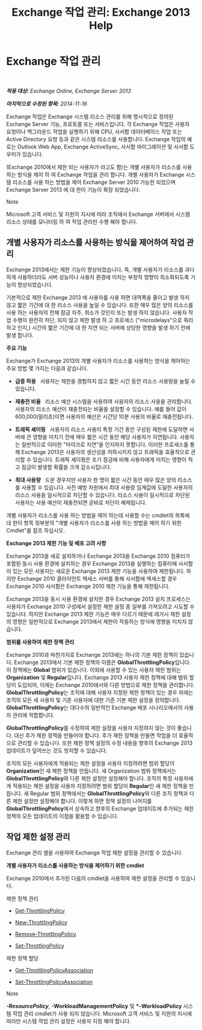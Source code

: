 ﻿---
title: 'Exchange 작업 관리: Exchange 2013 Help'
TOCTitle: Exchange 작업 관리
ms:assetid: 276740c4-bdb7-49f1-9470-ae6f2bfd65aa
ms:mtpsurl: https://technet.microsoft.com/ko-kr/library/JJ150503(v=EXCHG.150)
ms:contentKeyID: 50482746
ms.date: 05/22/2018
mtps_version: v=EXCHG.150
ms.translationtype: MT
---

# Exchange 작업 관리

 

_**적용 대상:** Exchange Online, Exchange Server 2013_

_**마지막으로 수정된 항목:** 2014-11-16_

Exchange 작업은 Exchange 시스템 리소스 관리를 위해 명시적으로 정의된 Exchange Server 기능, 프로토콜 또는 서비스입니다. 각 Exchange 작업은 사용자 요청이나 백그라운드 작업을 실행하기 위해 CPU, 사서함 데이터베이스 작업 또는 Active Directory 요청 등과 같은 시스템 리소스를 사용합니다. Exchange 작업의 예로는 Outlook Web App, Exchange ActiveSync, 사서함 마이그레이션 및 사서함 도우미가 있습니다.

(Exchange 2010에서 제한 되는 사용자가 라고도 함)는 개별 사용자가 리소스를 사용 하는 방식을 제어 하 여 Exchange 작업을 관리 합니다. 개별 사용자가 Exchange 시스템 리소스를 사용 하는 방법을 제어 Exchange Server 2010 가능한 되었으며 Exchange Server 2013 에 대 한이 기능이 확장 되었습니다.


> [!NOTE]
> Microsoft 고객 서비스 및 지원의 지시에 따라 조직에서 Exchange 서버에서 시스템 리소스 상태를 모니터링 하 여 작업 관리만 수행 해야 합니다.



## 개별 사용자가 리소스를 사용하는 방식을 제어하여 작업 관리

Exchange 2013에서는 제한 기능이 향상되었습니다. 즉, 개별 사용자가 리소스를 과다하게 사용하더라도 서버 성능이나 사용자 환경에 미치는 부정적 영향이 최소화되도록 기능이 향상되었습니다.

기본적으로 제한 Exchange 2013 에 사용자를 사용 하면 대역폭을 줄이고 발생 하지 않고 짧은 기간에 대 한 리소스 사용을 높일 수 있습니다. 또한 매우 많은 양의 리소스를 사용 하는 사용자의 전체 잠금 자주, 취소가 것인지 또는 발생 하지 않습니다. 사용자 작업 수행이 완전히 차단, 되지 않고 제한 발생 하 고 프로세스 ("microdelays"으로 쿼리하고 인지,) 시간의 짧은 기간에 대 한 지연 되는 서버에 상당한 영향을 발생 하기 전에 발생 합니다.

**주요 기능**

Exchange가 Exchange 2013의 개별 사용자가 리소스를 사용하는 방식을 제어하는 주요 방법 몇 가지는 다음과 같습니다.

  - **급증 허용**   사용자는 제한을 경험하지 않고 짧은 시간 동안 리소스 사용량을 늘릴 수 있습니다.

  - **재충전 비율**   리소스 예산 시스템을 사용하여 사용자의 리소스 사용을 관리합니다. 사용자의 리소스 예산이 재충전되는 비율을 설정할 수 있습니다. 예를 들어 값이 600,000(밀리초)이면 사용자의 예산은 시간당 10분 사용의 비율로 재충전됩니다.

  - **트래픽 셰이핑**   사용자의 리소스 사용이 특정 기간 동안 구성된 제한에 도달하면 서버에 큰 영향을 미치기 전에 매우 짧은 시간 동안 해당 사용자가 지연됩니다. 사용자는 일반적으로 이러한 "마이크로 지연"을 인지하지 못합니다. 이러한 프로세스를 통해 Exchange 2013은 사용자의 생산성을 저하시키지 않고 트래픽을 효율적으로 관리할 수 있습니다. 트래픽 셰이핑은 조기 잠금에 비해 사용자에게 미치는 영향이 적고 잠금이 발생할 확률을 크게 감소시킵니다.

  - **최대 사용량**   드문 경우지만 사용자 한 명이 짧은 시간 동안 매우 많은 양의 리소스를 사용할 수 있습니다. 사전 예방 차원에서 최대 사용량 임계값에 도달한 사용자의 리소스 사용을 일시적으로 차단할 수 있습니다. 리소스 사용이 일시적으로 차단된 사용자는 사용 예산이 재충전되면 곧바로 차단이 해제됩니다.

개별 사용자가 리소스를 사용 하는 방법을 제어 하는데 사용할 수는 cmdlet의 목록에 대 한이 항목 뒷부분의 "개별 사용자가 리소스를 사용 하는 방법을 제어 하기 위한 Cmdlet"를 참조 하십시오.

**Exchange 2013 제한 기능 및 배포 고려 사항**

Exchange 2013을 새로 설치하거나 Exchange 2013을 Exchange 2010 컴퓨터가 포함된 동시 사용 환경에 설치하는 경우 Exchange 2013을 실행하는 컴퓨터에 사서함이 있는 모든 사용자는 새로운 Exchange 2013 제한 기능을 사용하여 제한됩니다. 하지만 Exchange 2010 클라이언트 액세스 서버를 통해 사서함에 액세스할 경우 Exchange 2010 사서함은 Exchange 2010 제한 기능을 통해 제한됩니다.

Exchange 2013을 동시 사용 환경에 설치한 경우 Exchange 2013 설치 프로세스는 사용자가 Exchange 2010 구성에서 설정한 제한 설정 중 일부를 가져오려고 시도할 수 있습니다. 하지만 Exchange 2013 제한 기능은 매우 다르기 때문에 레거시 제한 설정의 영향은 일반적으로 Exchange 2013에서 제한이 작동하는 방식에 영향을 미치지 않습니다.

**범위를 사용하여 제한 정책 관리**

Exchange 2010과 마찬가지로 Exchange 2013에는 하나의 기본 제한 정책이 있습니다. Exchange 2013에서 기본 제한 정책의 이름은 **GlobalThrottlingPolicy**입니다. 이 정책에는 **Global** 범위가 있습니다. 이외에 사용할 수 있는 사용자 제한 범위는 **Organization** 및 **Regular**입니다. Exchange 2013 사용자 제한 정책에 대해 범위 할당이 도입되어, 이제는 Exchange 2010에서와 다른 방법으로 제한 정책을 관리합니다. **GlobalThrottlingPolicy**는 조직에 대해 사용자 지정된 제한 정책이 있는 경우 외에는 조직의 모든 새 사용자 및 기존 사용자에 대한 기준 기본 제한 설정을 정의합니다. **GlobalThrottlingPolicy**는 대다수의 일반적인 Exchange 배포 시나리오에서의 사용자 관리에 적합합니다.

**GlobalThrottlingPolicy**를 수정하여 제한 설정을 사용자 지정하지 않는 것이 좋습니다. 대신 추가 제한 정책을 만들어야 합니다. 추가 제한 정책을 만들면 작업을 더 효율적으로 관리할 수 있습니다. 또한 제한 정책 설정의 수정 내용을 향후의 Exchange 2013 업데이트가 덮어쓰는 것도 방지할 수 있습니다.

조직의 모든 사용자에게 적용되는 제한 설정을 사용자 지정하려면 범위 할당이 **Organization**인 새 제한 정책을 만듭니다. 새 Organization 범위 정책에서는 **GlobalThrottlingPolicy**와 다른 제한 설정만 설정해야 합니다. 조직의 특정 사용자에게 적용되는 제한 설정을 사용자 지정하려면 범위 할당이 **Regular**인 새 제한 정책을 만듭니다. 새 Regular 범위 정책에서는 **GlobalThrottlingPolicy**와 다른 조직 정책과 다른 제한 설정만 설정해야 합니다. 이렇게 하면 정책 설정의 나머지를 **GlobalThrottlingPolicy**에서 상속하고 향후의 Exchange 업데이트에 추가되는 제한 정책의 모든 업데이트의 이점을 활용할 수 있습니다.

## 작업 제한 설정 관리

Exchange 관리 셸을 사용하여 Exchange 작업 제한 설정을 관리할 수 있습니다.

**개별 사용자가 리소스를 사용하는 방식을 제어하기 위한 cmdlet**

Exchange 2010에서 추가된 다음의 cmdlet을 사용하여 제한 설정을 관리할 수 있습니다.

제한 정책 관리

  - [Get-ThrottlingPolicy](https://technet.microsoft.com/ko-kr/library/dd351264\(v=exchg.150\))

  - [New-ThrottlingPolicy](https://technet.microsoft.com/ko-kr/library/dd351045\(v=exchg.150\))

  - [Remove-ThrottlingPolicy](https://technet.microsoft.com/ko-kr/library/dd351178\(v=exchg.150\))

  - [Set-ThrottlingPolicy](https://technet.microsoft.com/ko-kr/library/dd298094\(v=exchg.150\))

제한 정책 할당

  - [Get-ThrottlingPolicyAssociation](https://technet.microsoft.com/ko-kr/library/ff459241\(v=exchg.150\))

  - [Set-ThrottlingPolicyAssociation](https://technet.microsoft.com/ko-kr/library/ff459231\(v=exchg.150\))


> [!NOTE]
> <STRONG>*-ResourcePolicy</STRONG>, <STRONG>*-WorkloadManagementPolicy</STRONG> 및 <STRONG>*-WorkloadPolicy</STRONG> 시스템 작업 관리 cmdlet가 사용 되지 않습니다. Microsoft 고객 서비스 및 지원의 지시에 따라만 시스템 작업 관리 설정은 사용자 지정 해야 합니다.


